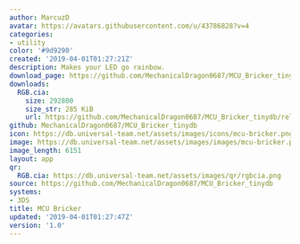 ```yaml
---
author: MarcuzD
avatar: https://avatars.githubusercontent.com/u/43786828?v=4
categories:
- utility
color: '#9d9290'
created: '2019-04-01T01:27:21Z'
description: Makes your LED go rainbow.
download_page: https://github.com/MechanicalDragon0687/MCU_Bricker_tinydb/releases
downloads:
  RGB.cia:
    size: 292800
    size_str: 285 KiB
    url: https://github.com/MechanicalDragon0687/MCU_Bricker_tinydb/releases/download/1.0/RGB.cia
github: MechanicalDragon0687/MCU_Bricker_tinydb
icon: https://db.universal-team.net/assets/images/icons/mcu-bricker.png
image: https://db.universal-team.net/assets/images/images/mcu-bricker.png
image_length: 6151
layout: app
qr:
  RGB.cia: https://db.universal-team.net/assets/images/qr/rgbcia.png
source: https://github.com/MechanicalDragon0687/MCU_Bricker_tinydb
systems:
- 3DS
title: MCU Bricker
updated: '2019-04-01T01:27:47Z'
version: '1.0'
---
```

